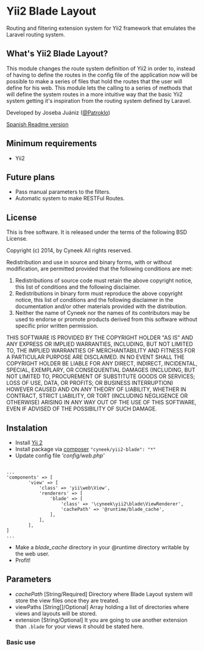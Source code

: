# Yii2 Blade Layout

Routing and filtering extension system for Yii2 framework that emulates the Laravel routing system.

## What's Yii2 Blade Layout?

This module changes the route system definition of Yii2 in order to, instead of having to define the routes in the config file of the application now will be possible to make a series of files that hold the routes that the user will define for his web. This module lets the calling to a series of methods that will define the system routes in a more intuitive way that the basic Yii2 system getting it's inspiration from the routing system defined by Laravel.

Developed by Joseba Juániz ([@Patroklo](http://twitter.com/Patroklo))

[Spanish Readme version](https://github.com/Patroklo/yii2-blade/blob/master/README_spanish.md)

## Minimum requirements

* Yii2

## Future plans

* Pass manual parameters to the filters.
* Automatic system to make RESTFul Routes.

## License

This is free software. It is released under the terms of the following BSD License.

Copyright (c) 2014, by Cyneek
All rights reserved.

Redistribution and use in source and binary forms, with or without
modification, are permitted provided that the following conditions
are met:
1. Redistributions of source code must retain the above copyright
   notice, this list of conditions and the following disclaimer.
2. Redistributions in binary form must reproduce the above copyright
   notice, this list of conditions and the following disclaimer in the
   documentation and/or other materials provided with the distribution.
3. Neither the name of Cyneek nor the names of its contributors
   may be used to endorse or promote products derived from this software
   without specific prior written permission.

THIS SOFTWARE IS PROVIDED BY THE COPYRIGHT HOLDER "AS IS" AND ANY
EXPRESS OR IMPLIED WARRANTIES, INCLUDING, BUT NOT LIMITED TO, THE IMPLIED
WARRANTIES OF MERCHANTABILITY AND FITNESS FOR A PARTICULAR PURPOSE ARE
DISCLAIMED. IN NO EVENT SHALL THE COPYRIGHT HOLDER BE LIABLE FOR ANY
DIRECT, INDIRECT, INCIDENTAL, SPECIAL, EXEMPLARY, OR CONSEQUENTIAL DAMAGES
(INCLUDING, BUT NOT LIMITED TO, PROCUREMENT OF SUBSTITUTE GOODS OR SERVICES;
LOSS OF USE, DATA, OR PROFITS; OR BUSINESS INTERRUPTION) HOWEVER CAUSED AND
ON ANY THEORY OF LIABILITY, WHETHER IN CONTRACT, STRICT LIABILITY, OR TORT
(INCLUDING NEGLIGENCE OR OTHERWISE) ARISING IN ANY WAY OUT OF THE USE OF THIS
SOFTWARE, EVEN IF ADVISED OF THE POSSIBILITY OF SUCH DAMAGE.

## Instalation

* Install [Yii 2](http://www.yiiframework.com/download)
* Install package via [composer](http://getcomposer.org/download/) `"cyneek/yii2-blade": "*"`
* Update config file _'config/web.php'_

```

...
'components' => [
        'view' => [
            'class' => 'yii\web\View',
            'renderers' => [
                'blade' => [
                    'class' => '\cyneek\yii2\blade\ViewRenderer',
                    'cachePath' => '@runtime/blade_cache',
                ],
            ],
        ],
]
...
```
* Make a _blade_cache_ directory in your @runtime directory writable by the web user.
* Profit!

## Parameters

* *cachePath* [String/Required] Directory where Blade Layout system will store the view files once they are treated.
* viewPaths [String[]/Optional] Array holding a list of directories where views and layouts will be stored.
* extension [String/Optional] It you are going to use another extension than `.blade` for your views it should be stated here.

### Basic use
